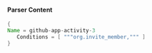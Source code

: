 #### Parser Content
```Java
{
Name = github-app-activity-3
   Conditions = [ """org.invite_member,""" ]
}
```